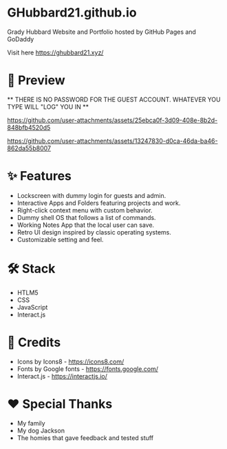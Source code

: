 # GHubbard21.github.io

Grady Hubbard Website and Portfolio hosted by GitHub Pages and GoDaddy

Visit here https://ghubbard21.xyz/

# 📸 Preview

** THERE IS NO PASSWORD FOR THE GUEST ACCOUNT. WHATEVER YOU TYPE WILL "LOG" YOU IN **

https://github.com/user-attachments/assets/25ebca0f-3d09-408e-8b2d-848bfb4520d5


https://github.com/user-attachments/assets/13247830-d0ca-46da-ba46-862da55b8007


# ✨ Features
- Lockscreen with dummy login for guests and admin.
- Interactive Apps and Folders featuring projects and work.
- Right-click context menu with custom behavior.
- Dummy shell OS that follows a list of commands.
- Working Notes App that the local user can save.
- Retro UI design inspired by classic operating systems.
- Customizable setting and feel.

# 🛠️ Stack
- HTLM5
- CSS
- JavaScript
- Interact.js

# 🙏 Credits
- Icons by Icons8 - https://icons8.com/
- Fonts by Google fonts - https://fonts.google.com/
- Interact.js - https://interactjs.io/

# ❤️ Special Thanks
- My family
- My dog Jackson
- The homies that gave feedback and tested stuff
